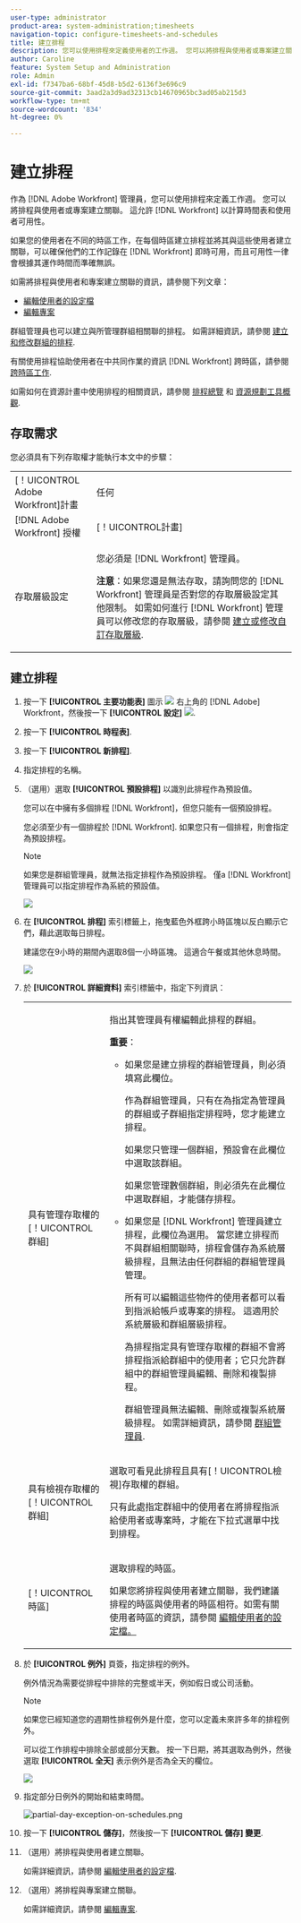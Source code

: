 ```yaml
---
user-type: administrator
product-area: system-administration;timesheets
navigation-topic: configure-timesheets-and-schedules
title: 建立排程
description: 您可以使用排程來定義使用者的工作週。 您可以將排程與使用者或專案建立關聯。 這允許 [!DNL Workfront] 以計算時間表和使用者可用性。
author: Caroline
feature: System Setup and Administration
role: Admin
exl-id: f7347ba6-68bf-45d8-b5d2-6136f3e696c9
source-git-commit: 3aad2a3d9ad32313cb14670965bc3ad05ab215d3
workflow-type: tm+mt
source-wordcount: '834'
ht-degree: 0%

---
```


# 建立排程

<!--DON'T DELETE, DRAFT OR HIDE THIS ARTICLE. IT IS LINKED TO THE PRODUCT, THROUGH THE CONTEXT SENSITIVE HELP LINKS. 
Linked to Editing Users, Editing Projects, Creating and managing groups
-->

作為 [!DNL Adobe Workfront] 管理員，您可以使用排程來定義工作週。 您可以將排程與使用者或專案建立關聯。 這允許 [!DNL Workfront] 以計算時間表和使用者可用性。

如果您的使用者在不同的時區工作，在每個時區建立排程並將其與這些使用者建立關聯，可以確保他們的工作記錄在 [!DNL Workfront] 即時可用，而且可用性一律會根據其運作時間而準確無誤。

如需將排程與使用者和專案建立關聯的資訊，請參閱下列文章：

* [編輯使用者的設定檔](../../../administration-and-setup/add-users/create-and-manage-users/edit-a-users-profile.md)
* [編輯專案](../../../manage-work/projects/manage-projects/edit-projects.md)

群組管理員也可以建立與所管理群組相關聯的排程。 如需詳細資訊，請參閱 [建立和修改群組的排程](../../../administration-and-setup/manage-groups/work-with-group-objects/create-and-modify-a-groups-schedules.md).

有關使用排程協助使用者在中共同作業的資訊 [!DNL Workfront] 跨時區，請參閱 [跨時區工作](../../../workfront-basics/tips-tricks-and-troubleshooting/working-across-timezones.md).

如需如何在資源計畫中使用排程的相關資訊，請參閱 [排程總覽](/help/quicksilver/administration-and-setup/set-up-workfront/configure-timesheets-schedules/schedules-overview.md) 和 [資源規劃工具概觀](/help/quicksilver/resource-mgmt/resource-planning/get-started-resource-planner.md).

## 存取需求

您必須具有下列存取權才能執行本文中的步驟：

<table style="table-layout:auto"> 
 <col> 
 <col> 
 <tbody> 
  <tr> 
   <td role="rowheader">[！UICONTROL Adobe Workfront]計畫</td> 
   <td>任何</td> 
  </tr> 
  <tr> 
   <td role="rowheader">[!DNL Adobe Workfront] 授權</td> 
   <td>[！UICONTROL計畫]</td> 
  </tr> 
  <tr> 
   <td role="rowheader">存取層級設定</td> 
   <td> <p>您必須是 [!DNL Workfront] 管理員。</p> <p><b>注意</b>：如果您還是無法存取，請詢問您的 [!DNL Workfront] 管理員是否對您的存取層級設定其他限制。 如需如何進行 [!DNL Workfront] 管理員可以修改您的存取層級，請參閱 <a href="../../../administration-and-setup/add-users/configure-and-grant-access/create-modify-access-levels.md" class="MCXref xref">建立或修改自訂存取層級</a>.</p> </td> 
  </tr> 
 </tbody> 
</table>

## 建立排程

1. 按一下 **[!UICONTROL 主要功能表]** 圖示 ![](assets/main-menu-icon.png) 右上角的 [!DNL Adobe] Workfront，然後按一下 **[!UICONTROL 設定]** ![](assets/gear-icon-settings.png).
1. 按一下 **[!UICONTROL 時程表]**.
1. 按一下 **[!UICONTROL 新排程]**.
1. 指定排程的名稱。
1. （選用）選取 **[!UICONTROL 預設排程]** 以識別此排程作為預設值。

   您可以在中擁有多個排程 [!DNL Workfront]，但您只能有一個預設排程。

   您必須至少有一個排程於 [!DNL Workfront]. 如果您只有一個排程，則會指定為預設排程。

   >[!NOTE]
   >
   >如果您是群組管理員，就無法指定排程作為預設排程。 僅a [!DNL Workfront] 管理員可以指定排程作為系統的預設值。

   ![](assets/new-schedule.png)

1. 在 **[!UICONTROL 排程]** 索引標籤上，拖曳藍色外框跨小時區塊以反白顯示它們，藉此選取每日排程。

   建議您在9小時的期間內選取8個一小時區塊。 這適合午餐或其他休息時間。

   ![](assets/new-schedule-with-exceptions.png)

1. 於 **[!UICONTROL 詳細資料]** 索引標籤中，指定下列資訊：

   <table style="table-layout:auto">
    <tr>
     <td>具有管理存取權的[！UICONTROL群組]</td>
     <td><p>指出其管理員有權編輯此排程的群組。</p>
     <p><b>重要</b>：</p>
      <ul>
       <li>
       <p>如果您是建立排程的群組管理員，則必須填寫此欄位。</p>
       <p>作為群組管理員，只有在為指定為管理員的群組或子群組指定排程時，您才能建立排程。</p>
       <p>如果您只管理一個群組，預設會在此欄位中選取該群組。</p>
       <p>如果您管理數個群組，則必須先在此欄位中選取群組，才能儲存排程。</p></li>
       <li>如果您是 [!DNL Workfront] 管理員建立排程，此欄位為選用。 當您建立排程而不與群組相關聯時，排程會儲存為系統層級排程，且無法由任何群組的群組管理員管理。
       <p>所有可以編輯這些物件的使用者都可以看到指派給帳戶或專案的排程。 這適用於系統層級和群組層級排程。</p>
       </li>
       <p>為排程指定具有管理存取權的群組不會將排程指派給群組中的使用者；它只允許群組中的群組管理員編輯、刪除和複製排程。</p>
       <p>群組管理員無法編輯、刪除或複製系統層級排程。 如需詳細資訊，請參閱 <a href="../../../administration-and-setup/manage-groups/group-roles/group-administrators.md" class="MCXref xref">群組管理員</a>.
     </td>
    </tr>
    <tr>
     <td>具有檢視存取權的[！UICONTROL群組]</td>
     <td><p>選取可看見此排程且具有[！UICONTROL檢視]存取權的群組。</p>
     <p>只有此處指定群組中的使用者在將排程指派給使用者或專案時，才能在下拉式選單中找到排程。</p></tr>
    <tr>
     <td>[！UICONTROL時區]</td>
     <td><p>選取排程的時區。</p>
     <p>如果您將排程與使用者建立關聯，我們建議排程的時區與使用者的時區相符。如需有關使用者時區的資訊，請參閱 <a href="../../../administration-and-setup/add-users/create-and-manage-users/edit-a-users-profile.md" class="MCXref xref">編輯使用者的設定檔。
     </td>
    </tr>
   </table>


1. 於 **[!UICONTROL 例外]** 頁簽，指定排程的例外。

   例外情況為需要從排程中排除的完整或半天，例如假日或公司活動。

   >[!NOTE]
   >
   >如果您已經知道您的週期性排程例外是什麼，您可以定義未來許多年的排程例外。

   可以從工作排程中排除全部或部分天數。 按一下日期，將其選取為例外，然後選取 **[!UICONTROL 全天]** 表示例外是否為全天的欄位。

   ![](assets/schedule-adding-an-all-day-exception.png)

1. 指定部分日例外的開始和結束時間。

   ![partial-day-exception-on-schedules.png](assets/partial-day-exception-on-schedules.png)

1. 按一下 **[!UICONTROL 儲存]**，然後按一下 **[!UICONTROL 儲存] 變更**.

1. （選用）將排程與使用者建立關聯。

   如需詳細資訊，請參閱 [編輯使用者的設定檔](../../../administration-and-setup/add-users/create-and-manage-users/edit-a-users-profile.md).

1. （選用）將排程與專案建立關聯。

   如需詳細資訊，請參閱 [編輯專案](../../../manage-work/projects/manage-projects/edit-projects.md).
